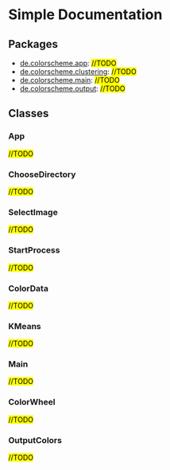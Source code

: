# Simple Documentation

## Packages
* [de.colorscheme.app][package-app]: <mark>//TODO</mark>
* [de.colorscheme.clustering][package-clustering]: <mark>//TODO</mark>
* [de.colorscheme.main][package-main]: <mark>//TODO</mark>
* [de.colorscheme.output][package-output]: <mark>//TODO</mark>

## Classes

### App
<mark>//TODO</mark>

### ChooseDirectory
<mark>//TODO</mark>

### SelectImage
<mark>//TODO</mark>

### StartProcess
<mark>//TODO</mark>

### ColorData
<mark>//TODO</mark>

### KMeans
<mark>//TODO</mark>

### Main
<mark>//TODO</mark>

### ColorWheel
<mark>//TODO</mark>

### OutputColors
<mark>//TODO</mark>

[package-app]: https://github.com/Fenris22127/ColorSchemeGenerator/tree/master/src/main/java/de/colorscheme/app
[package-clustering]: https://github.com/Fenris22127/ColorSchemeGenerator/tree/master/src/main/java/de/colorscheme/clustering
[package-main]: https://github.com/Fenris22127/ColorSchemeGenerator/tree/master/src/main/java/de/colorscheme/main
[package-output]: https://github.com/Fenris22127/ColorSchemeGenerator/tree/master/src/main/java/de/colorscheme/output